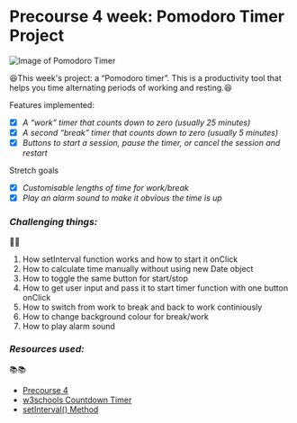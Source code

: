 # **Precourse 4 week: Pomodoro Timer Project** #

![Image of Pomodoro Timer](https://user-images.githubusercontent.com/57327617/109687698-69229500-7b7b-11eb-9b24-5e244c4a50d7.png)

:satisfied:This week's project: a “Pomodoro timer”. This is a productivity tool that helps you time alternating periods of working and resting.:satisfied:

Features implemented:
- [x] _A “work” timer that counts down to zero (usually 25 minutes)_
- [x] _A second “break” timer that counts down to zero (usually 5 minutes)_
- [x] _Buttons to start a session, pause the timer, or cancel the session and restart_

Stretch goals
- [x] _Customisable lengths of time for work/break_
- [x] _Play an alarm sound to make it obvious the time is up_

### _Challenging things:_ ### 
:hot_face::hot_face: 
1. How setInterval function works and how to start it onClick 
1. How to calculate time manually without using new Date object
1. How to toggle the same button for start/stop
1. How to get user input and pass it to start timer function with one button onClick
1. How to switch from work to break and back to work continiously
1. How to change background colour for break/work
1. How to play alarm sound

### _Resources used:_ ###
:books::books:
* [Precourse 4](https://learn.foundersandcoders.com/course/syllabus/precourse-4/schedule/)
* [w3schools Countdown Timer](https://www.w3schools.com/howto/howto_js_countdown.asp)
* [setInterval() Method](https://www.w3schools.com/jsref/met_win_setinterval.asp)